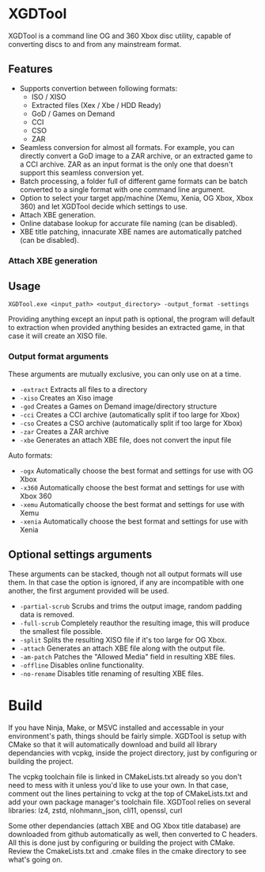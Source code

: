 # XGDTool
XGDTool is a command line OG and 360 Xbox disc utility, capable of converting discs to and from any mainstream format.

## Features
- Supports convertion between following formats:
    - ISO / XISO
    - Extracted files (Xex / Xbe / HDD Ready)
    - GoD / Games on Demand
    - CCI
    - CSO
    - ZAR
- Seamless conversion for almost all formats. For example, you can directly convert a GoD image to a ZAR archive, or an extracted game to a CCI archive. ZAR as an input format is the only one that doesn't support this seamless conversion yet.
- Batch processing, a folder full of different game formats can be batch converted to a single format with one command line argument.
- Option to select your target app/machine (Xemu, Xenia, OG Xbox, Xbox 360) and let XGDTool decide which settings to use.
- Attach XBE generation.
- Online database lookup for accurate file naming (can be disabled).
- XBE title patching, innacurate XBE names are automatically patched (can be disabled).

### Attach XBE generation

## Usage
```XGDTool.exe <input_path> <output_directory> -output_format -settings```

Providing anything except an input path is optional, the program will default to extraction when provided anything besides an extracted game, in that case it will create an XISO file.

### Output format arguments
These arguments are mutually exclusive, you can only use on at a time.
- ```-extract``` Extracts all files to a directory
- ```-xiso``` Creates an Xiso image
- ```-god``` Creates a Games on Demand image/directory structure
- ```-cci``` Creates a CCI archive (automatically split if too large for Xbox)
- ```-cso``` Creates a CSO archive (automatically split if too large for Xbox)
- ```-zar``` Creates a ZAR archive
- ```-xbe``` Generates an attach XBE file, does not convert the input file

Auto formats:
- ```-ogx``` Automatically choose the best format and settings for use with OG Xbox
- ```-x360``` Automatically choose the best format and settings for use with Xbox 360
- ```-xemu``` Automatically choose the best format and settings for use with Xemu
- ```-xenia``` Automatically choose the best format and settings for use with Xenia

## Optional settings arguments
These arguments can be stacked, though not all output formats will use them. In that case the option is ignored, if any are incompatible with one another, the first argument provided will be used. 
- ```-partial-scrub```  Scrubs and trims the output image, random padding data is removed.
- ```-full-scrub```     Completely reauthor the resulting image, this will produce the smallest file possible.
- ```-split```          Splits the resulting XISO file if it's too large for OG Xbox.
- ```-attach```         Generates an attach XBE file along with the output file.
- ```-am-patch```       Patches the "Allowed Media" field in resulting XBE files.
- ```-offline```        Disables online functionality.
- ```-no-rename```      Disables title renaming of resulting XBE files.

# Build
If you have Ninja, Make, or MSVC installed and accessable in your environment's path, things should be fairly simple. XGDTool is setup with CMake so that it will automatically download and build all library dependancies with vcpkg, inside the project directory, just by configuring or building the project. 

The vcpkg toolchain file is linked in CMakeLists.txt already so you don't need to mess with it unless you'd like to use your own. In that case, comment out the lines pertaining to vckg at the top of CMakeLists.txt and add your own package manager's toolchain file. XGDTool relies on several libraries: lz4, zstd, nlohmann_json, cli11, openssl, curl

Some other dependancies (attach XBE and OG Xbox title database) are downloaded from github automatically as well, then converted to C headers. All this is done just by configuring or building the project with CMake. Review the CmakeLists.txt and .cmake files in the cmake directory to see what's going on.